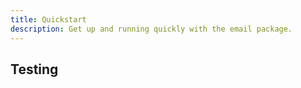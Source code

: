 ```yaml
---
title: Quickstart
description: Get up and running quickly with the email package.
---
```


## Testing
